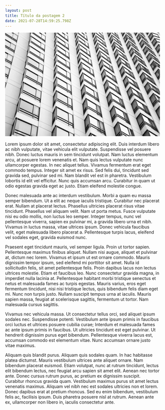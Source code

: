 ```yaml
---
layout: post
title: Título da postagem 2
date: 2021-07-28T14:59:25.798Z
---
```

![Imagem de teste](/assets/imagens/uploads/paulius-dragunas-id6-vgsfdwo-unsplash.jpg "Imagem de teste")

Lorem ipsum dolor sit amet, consectetur adipiscing elit. Duis interdum libero ac nibh vulputate, vitae vehicula elit vulputate. Suspendisse vel posuere nibh. Donec luctus mauris in sem tincidunt volutpat. Nam luctus elementum arcu, at posuere lorem venenatis et. Nam quis lectus vulputate nunc ullamcorper egestas. In nec aliquet tellus. Vivamus fermentum erat eget commodo tempus. Integer sit amet ex risus. Sed felis dui, tincidunt sed gravida sed, pulvinar sed mi. Nam blandit vel est in pharetra. Vestibulum lobortis id elit vel efficitur. Nunc quis accumsan arcu. Curabitur in quam ut odio egestas gravida eget ac justo. Etiam eleifend molestie congue.

Donec malesuada ante ac interdum vestibulum. Morbi a quam eu massa semper bibendum. Ut a elit ac neque iaculis tristique. Curabitur nec placerat erat. Nullam at placerat lectus. Phasellus ultricies placerat risus vitae tincidunt. Phasellus vel aliquam velit. Nam ut porta metus. Fusce vulputate nisi eu odio mollis, non luctus leo semper. Integer tempus, nunc vel pellentesque viverra, sapien ex pulvinar mi, a gravida libero urna et nibh. Vivamus in luctus massa, vitae ultrices ipsum. Donec vehicula faucibus velit, eget malesuada libero placerat a. Pellentesque turpis lacus, eleifend vel sodales eget, gravida euismod nunc.

Praesent eget tincidunt mauris, vel semper ligula. Proin ut tortor sapien. Pellentesque maximus finibus aliquet. Nullam nisi augue, aliquet et pulvinar at, dictum nec lorem. Vivamus et ipsum ut est ornare commodo. Mauris dignissim tempor ipsum, sed eleifend mi porttitor sit amet. Nulla id sollicitudin felis, sit amet pellentesque felis. Proin dapibus lacus non lectus ultrices molestie. Etiam et faucibus leo. Nunc consectetur gravida magna, in imperdiet nulla lacinia at. Pellentesque habitant morbi tristique senectus et netus et malesuada fames ac turpis egestas. Mauris varius, eros eget fermentum tincidunt, nisi nisi tristique lectus, quis bibendum felis diam eget mi. Nunc non turpis justo. Nullam suscipit tempus urna at iaculis. Mauris sapien massa, feugiat at scelerisque sagittis, fermentum ut tortor. Nam malesuada cursus sagittis.

Vivamus nec vehicula massa. Ut consectetur tellus orci, sed aliquet ipsum sodales nec. Suspendisse potenti. Vestibulum ante ipsum primis in faucibus orci luctus et ultrices posuere cubilia curae; Interdum et malesuada fames ac ante ipsum primis in faucibus. Ut ultricies tincidunt est eget pulvinar. Ut hendrerit dignissim purus eget bibendum. Pellentesque viverra lacus est, accumsan commodo est elementum vitae. Nunc accumsan ornare justo vitae maximus.

Aliquam quis blandit purus. Aliquam quis sodales quam. In hac habitasse platea dictumst. Mauris vestibulum ultrices ante aliquet ornare. Nam bibendum placerat euismod. Etiam volutpat, nunc at rutrum tincidunt, lectus elit bibendum lectus, nec feugiat arcu sapien sit amet elit. Aenean nec tortor ante. Donec cursus rutrum purus, ac pretium ex dignissim suscipit. Curabitur rhoncus gravida quam. Vestibulum maximus purus sit amet lectus venenatis maximus. Aliquam vel nibh nec est sodales ultricies non et lorem. Donec dapibus erat at pretium rhoncus. Sed eu enim bibendum, vestibulum felis ac, facilisis ipsum. Duis pharetra posuere nisl at rutrum. Aenean ante ex, ullamcorper non libero in, iaculis consectetur ante.